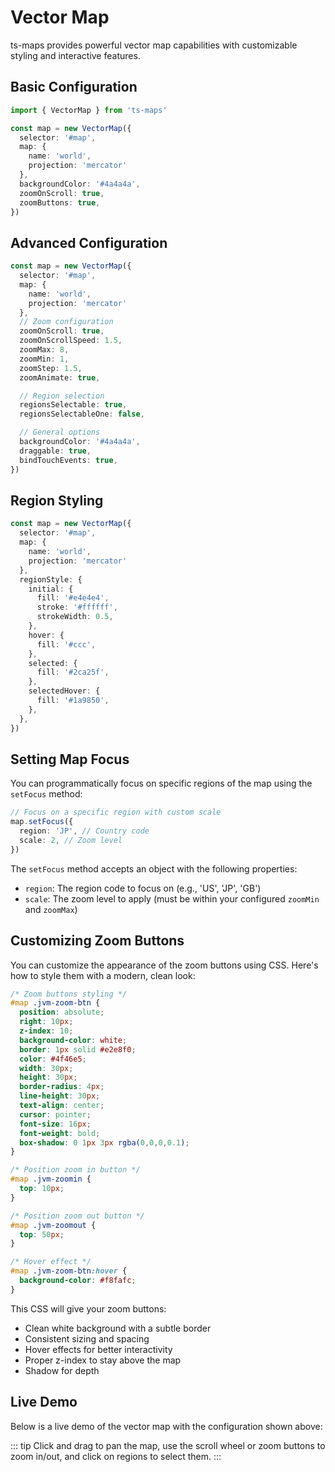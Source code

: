 # Vector Map

ts-maps provides powerful vector map capabilities with customizable styling and interactive features.

## Basic Configuration

```typescript
import { VectorMap } from 'ts-maps'

const map = new VectorMap({
  selector: '#map',
  map: {
    name: 'world',
    projection: 'mercator'
  },
  backgroundColor: '#4a4a4a',
  zoomOnScroll: true,
  zoomButtons: true,
})
```

## Advanced Configuration

```typescript
const map = new VectorMap({
  selector: '#map',
  map: {
    name: 'world',
    projection: 'mercator'
  },
  // Zoom configuration
  zoomOnScroll: true,
  zoomOnScrollSpeed: 1.5,
  zoomMax: 8,
  zoomMin: 1,
  zoomStep: 1.5,
  zoomAnimate: true,

  // Region selection
  regionsSelectable: true,
  regionsSelectableOne: false,

  // General options
  backgroundColor: '#4a4a4a',
  draggable: true,
  bindTouchEvents: true,
})
```

## Region Styling

```typescript
const map = new VectorMap({
  selector: '#map',
  map: {
    name: 'world',
    projection: 'mercator'
  },
  regionStyle: {
    initial: {
      fill: '#e4e4e4',
      stroke: '#ffffff',
      strokeWidth: 0.5,
    },
    hover: {
      fill: '#ccc',
    },
    selected: {
      fill: '#2ca25f',
    },
    selectedHover: {
      fill: '#1a9850',
    },
  },
})
```

## Setting Map Focus

You can programmatically focus on specific regions of the map using the `setFocus` method:

```typescript
// Focus on a specific region with custom scale
map.setFocus({
  region: 'JP', // Country code
  scale: 2, // Zoom level
})
```

The `setFocus` method accepts an object with the following properties:

- `region`: The region code to focus on (e.g., 'US', 'JP', 'GB')
- `scale`: The zoom level to apply (must be within your configured `zoomMin` and `zoomMax`)

## Customizing Zoom Buttons

You can customize the appearance of the zoom buttons using CSS. Here's how to style them with a modern, clean look:

```css
/* Zoom buttons styling */
#map .jvm-zoom-btn {
  position: absolute;
  right: 10px;
  z-index: 10;
  background-color: white;
  border: 1px solid #e2e8f0;
  color: #4f46e5;
  width: 30px;
  height: 30px;
  border-radius: 4px;
  line-height: 30px;
  text-align: center;
  cursor: pointer;
  font-size: 16px;
  font-weight: bold;
  box-shadow: 0 1px 3px rgba(0,0,0,0.1);
}

/* Position zoom in button */
#map .jvm-zoomin {
  top: 10px;
}

/* Position zoom out button */
#map .jvm-zoomout {
  top: 50px;
}

/* Hover effect */
#map .jvm-zoom-btn:hover {
  background-color: #f8fafc;
}
```

This CSS will give your zoom buttons:

- Clean white background with a subtle border
- Consistent sizing and spacing
- Hover effects for better interactivity
- Proper z-index to stay above the map
- Shadow for depth

## Live Demo

Below is a live demo of the vector map with the configuration shown above:

<VectorMapDemo />

::: tip
Click and drag to pan the map, use the scroll wheel or zoom buttons to zoom in/out, and click on regions to select them.
:::

